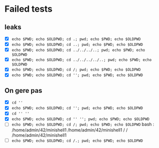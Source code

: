# Failed tests

## leaks

- [x] ```echo $PWD; echo $OLDPWD; cd .; pwd; echo $PWD; echo $OLDPWD```
- [x] ```echo $PWD; echo $OLDPWD; cd ..; pwd; echo $PWD; echo $OLDPWD```
- [x] ```echo $PWD; echo $OLDPWD; cd ../../../..; pwd; echo $PWD; echo $OLDPWD```
- [x] ```echo $PWD; echo $OLDPWD; cd ../../../../..; pwd; echo $PWD; echo $OLDPWD```
- [x] ```echo $PWD; echo $OLDPWD; cd /; pwd; echo $PWD; echo $OLDPWD```
- [x] ```echo $PWD; echo $OLDPWD; cd ''; pwd; echo $PWD; echo $OLDPWD```

## On gere pas

- [x] ```cd ''```
- [x] ```echo $PWD; echo $OLDPWD; cd ''; pwd; echo $PWD; echo $OLDPWD```
- [x] ```cd '' ''```
- [x] ```echo $PWD; echo $OLDPWD; cd '' ''; pwd; echo $PWD; echo $OLDPWD```
- [ ] ```echo $PWD; echo $OLDPWD; cd /; pwd; echo $PWD; echo $OLDPWD```
bash :
/home/admin/42/minishell1
/home/admin/42/minishell1
/
/
/home/admin/42/minishell1
- [ ] ```echo $PWD; echo $OLDPWD; cd /.; pwd; echo $PWD; echo $OLDPWD```